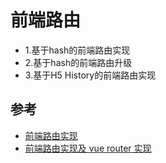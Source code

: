 # 前端路由

- 1.基于hash的前端路由实现
- 2.基于hash的前端路由升级
- 3.基于H5 History的前端路由实现






## 参考
- [前端路由实现](https://juejin.im/post/5ac61da66fb9a028c71eae1b)
- [前端路由实现及 vue router 实现](https://github.com/muwoo/blogs/issues/22)
